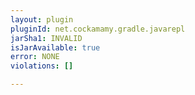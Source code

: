 ```yaml
---
layout: plugin
pluginId: net.cockamamy.gradle.javarepl
jarSha1: INVALID
isJarAvailable: true
error: NONE
violations: []

---
```

